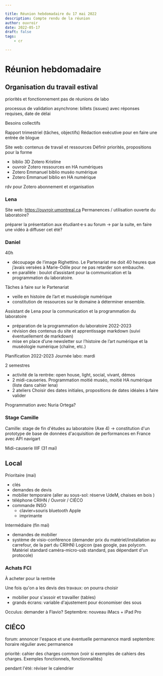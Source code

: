 ```yaml
---

title: Réunion hebdomadaire du 17 mai 2022
description: Compte rendu de la réunion
author: ouvroir
date: 2022-05-17
draft: false
tags:
    - cr

---
```


# Réunion hebdomadaire



## Organisation du travail estival

priorités et fonctionnement 
pas de réunions de labo

processus de validation asynchrone: billets (issues) avec réponses requises, date de délai

Besoins collectifs

Rapport trimestriel (tâches, objectifs)
Rédaction exécutive pour en faire une entrée de blogue

Site web: contenus de travail et ressources
Définir priorités, propositions pour la forme
- biblio 3D Zotero Kristine
- ouvroir Zotero ressources en HA numériques
- Zotero Emmanuel biblio muséo numérique
- Zotero Emmanuel biblio en HA numérique

rdv pour Zotero abonnement et organisation


### Lena

Site web: https://ouvroir.umontreal.ca
Permanences / utilisation ouverte du laboratoire?

préparer la présentation aux étudiant·e·s au forum 
→ par la suite, en faire une vidéo à diffuser cet été? 

### Daniel

40h 
- découpage de l’image Righettino. Le Partenariat me doit 40 heures que j’avais versées à Marie-Odile pour ne pas retarder son embauche.
- en parallèle : boulot d’assistant pour la communication et la programmation du laboratoire.

Tâches à faire sur le Partenariat
- veille en histoire de l’art et muséologie numérique 
- constitution de ressources sur le domaine à déterminer ensemble.

Assistant de Lena pour la communication et la programmation du laboratoire
- préparation de la programmation du laboratoire 2022-2023
- révision des contenus du site et apprentissage markdown (suivi éventuellement de markdown)
- mise en place d’une newsletter sur l’histoire de l’art numérique et la muséologie numérique (chaîne, etc.)

Planification 2022-2023
Journée labo: mardi

2 semestres
- activité de la rentrée: open house, light, social, vivant, démos
- 2 midi-causeries. Programmation moitié muséo, moitié HA numérique (liste dans cahier lena)
- 2 ateliers
Choisir des dates initiales, propositions de dates idéales à faire valider

Programmation avec Nuria Ortega?

### Stage Camille

Camille: stage de fin d'études au laboratoire (Axe 4) → constitution d'un prototype de base de données d'acquisition de performances en France avec API navigart 

Midi-causerie IIIF (31 mai)

## Local
Prioritaire (mai)
- clés
- demandes de devis
- mobilier temporaire (aller au sous-sol: réserve UdeM, chaises en bois )
- téléphone CRIHN / Ouvroir / CIÉCO
- commande INSO
    - clavier+souris bluetooth Apple
    - imprimante

Intermédiaire (fin mai)
- demandes de mobilier
- système de visio-conférence (demander prix du matériel/installation au carrefour, de la part du CRIHN) Logicon (pas google, pas polycom. Matériel standard caméra-micro-usb standard, pas dépendant d'un protocole)


### Achats FCI

À acheter pour la rentrée

Une fois qu'on a les devis des travaux: on pourra choisir
- mobilier pour s'assoir et travailler (tables)
- grands écrans: variable d'ajustement pour économiser des sous

Occulus: demander à Flavio?
Septembre: nouveau iMacs + iPad Pro


## CIÉCO

forum: annoncer l'espace et une éventuelle permanence mardi
septembre: horaire régulier avec permanence

priorité: cahier des charges common (voir si exemples de cahiers des charges. Exemples fonctionnels, fonctionnalités)

pendant l'été: réviser le calendrier